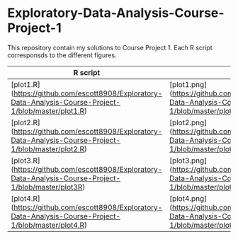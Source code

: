 # Exploratory-Data-Analysis-Course-Project-1

This repository contain my solutions to Course Project 1.  Each R script
corresponsds to the different figures.

R script | png file
---|---
[plot1.R] (https://github.com/escott8908/Exploratory-Data-Analysis-Course-Project-1/blob/master/plot1.R) | [plot1.png] (https://github.com/escott8908/Exploratory-Data-Analysis-Course-Project-1/blob/master/plot1.png)
[plot2.R] (https://github.com/escott8908/Exploratory-Data-Analysis-Course-Project-1/blob/master/plot2.R) | [plot2.png] (https://github.com/escott8908/Exploratory-Data-Analysis-Course-Project-1/blob/master/plot2.png)
[plot3.R] (https://github.com/escott8908/Exploratory-Data-Analysis-Course-Project-1/blob/master/plot3R) | [plot3.png] (https://github.com/escott8908/Exploratory-Data-Analysis-Course-Project-1/blob/master/plot3.png)
[plot4.R] (https://github.com/escott8908/Exploratory-Data-Analysis-Course-Project-1/blob/master/plot4.R) | [plot4.png] (https://github.com/escott8908/Exploratory-Data-Analysis-Course-Project-1/blob/master/plot4.png)
